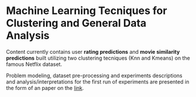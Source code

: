 # Machine Learning Tecniques for Clustering and General Data Analysis

Content currently contains user **rating predictions**  and **movie similarity predictions** built utilizing two clustering tecniques (Knn and Kmeans) on the famous Netflix dataset. 

Problem modeling, dataset pre-processing and experiments descriptions and analysis/interpretations for the first run of experiments are presented in the form of an paper on the [link](https://github.com/Willian-Girao/Clustering-Recommendation-Netflix/blob/master/kmeans_knn_ratingPrediction_moviePrediction_analysis_000/relatorio_dinal.pdf).
